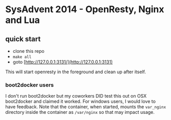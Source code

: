 # SysAdvent 2014 - OpenResty, Nginx and Lua

## quick start
- clone this repo
- `make all`
- goto [http://127.0.0.1:3131/](http://127.0.0.1:3131)

This will start openresty in the foreground and clean up after itself.

### boot2docker users
I don't run boot2docker but my coworkers DID test this out on OSX boot2docker and claimed it worked. For windows users, I would love to have feedback.
Note that the container, when started, mounts the `var_nginx` directory inside the container as `/var/nginx` so that may impact usage.
